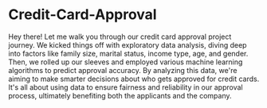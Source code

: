 # Credit-Card-Approval
Hey there! Let me walk you through our credit card approval project journey. We kicked things off with exploratory data analysis, diving deep into factors like family size, marital status, income type, age, and gender. Then, we rolled up our sleeves and employed various machine learning algorithms to predict approval accuracy. By analyzing this data, we're aiming to make smarter decisions about who gets approved for credit cards. It's all about using data to ensure fairness and reliability in our approval process, ultimately benefiting both the applicants and the company.

